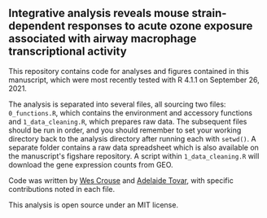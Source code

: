 ## Integrative analysis reveals mouse strain-dependent responses to acute ozone exposure associated with airway macrophage transcriptional activity

This repository contains code for analyses and figures contained in this manuscript, which were most recently tested with R 4.1.1 on September 26, 2021.

The analysis is separated into several files, all sourcing two files: `0_functions.R`, which contains the environment and accessory functions and `1_data_cleaning.R`, which prepares raw data. The subsequent files should be run in order, and you should remember to set your working directory back to the analysis directory after running each with `setwd()`. A separate folder contains a raw data spreadsheet which is also available on the manuscript's figshare repository. A script within `1_data_cleaning.R` will download the gene expression counts from GEO.

Code was written by [Wes Crouse](https://github.com/wesleycrouse) and [Adelaide Tovar](https://github.com/adelaidetovar), with specific contributions noted in each file.

This analysis is open source under an MIT license.
